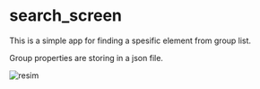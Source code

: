 # search_screen

This is a simple app for finding a spesific element from group list.

Group properties are storing in a json file.

![resim](https://user-images.githubusercontent.com/56155975/117994550-4f56b880-b349-11eb-9bf7-e2c67cdb5dc3.png)

